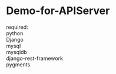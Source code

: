 Demo-for-APIServer
==================
required:<br>
python<br>
Django<br>
mysql<br>
mysqldb<br>
django-rest-framework<br>
pygments<br>
